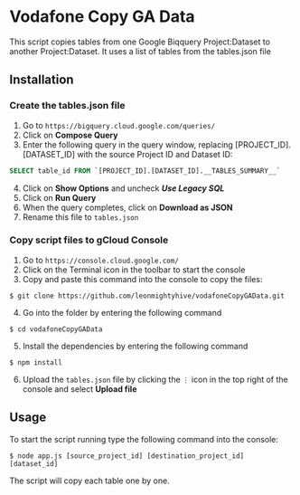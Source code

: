 # Vodafone Copy GA Data

This script copies tables from one Google Biqquery Project:Dataset to another Project:Dataset.
It uses a list of tables from the tables.json file

## Installation

### Create the tables.json file
1. Go to `https://bigquery.cloud.google.com/queries/`
2. Click on **Compose Query**
3. Enter the following query in the query window, replacing [PROJECT_ID].[DATASET_ID] with the source Project ID and Dataset ID:
```sql
SELECT table_id FROM `[PROJECT_ID].[DATASET_ID].__TABLES_SUMMARY__`
```
4. Click on **Show Options** and uncheck **_Use Legacy SQL_**
5. Click on **Run Query**
6. When the query completes, click on **Download as JSON**
7. Rename this file to `tables.json`

### Copy script files to gCloud Console
1. Go to `https://console.cloud.google.com/`
2. Click on the Terminal icon in the toolbar to start the console
3. Copy and paste this command into the console to copy the files:
```
$ git clone https://github.com/leonmightyhive/vodafoneCopyGAData.git
```
4. Go into the folder by entering the following command
```
$ cd vodafoneCopyGAData
```
5. Install the dependencies by entering the following command 
```
$ npm install
```
6. Upload the `tables.json` file by clicking the `⋮` icon in the top right of the console and select **Upload file**

## Usage

To start the script running type the following command into the console:

```
$ node app.js [source_project_id] [destination_project_id] [dataset_id]
```
The script will copy each table one by one.
